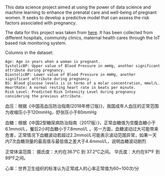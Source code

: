 This data science project aimed at using the power of data science and machine learning to enhance the prenatal care and well-being of pregnant women. It seeks to develop a predictive model that can assess the risk factors associated with pregnancy.

The data for this project was taken from [here](https://www.kaggle.com/datasets/csafrit2/maternal-health-risk-data). It has been collected from different hospitals, community clinics, maternal health cares through the IoT based risk monitoring system.

Columns in the dataset:

    Age: Age in years when a woman is pregnant.
    SystolicBP: Upper value of Blood Pressure in mmHg, another significant attribute during pregnancy.
    DiastolicBP: Lower value of Blood Pressure in mmHg, another significant attribute during pregnancy.
    BS: Blood glucose levels is in terms of a molar concentration, mmol/L.
    HeartRate: A normal resting heart rate in beats per minute.
    Risk Level: Predicted Risk Intensity Level during pregnancy considering the previous attribute.


血压：根据《中国高血压防治指南(2018年修订版)》，我国成年人血压的正常范围为收缩压小于120mmHg，舒张压小于80mmHg 


血糖：根据《中国2型糖尿病防治指南（2017版）》，正常血糖值为空腹血糖小于6.1mmol/L，餐后2小时血糖小于7.8mmol/L 
。另一方面，血糖波动过大可能带来危害，正常情况下血糖波动若超过2.2mmol/L可能表示波动范围异常，如果一天内7次血糖测量的最高值与最低值之差大于4.4mmol/L，说明血糖波动剧烈 


正常体温范围：
    摄氏度：大约在36.1°C 到 37.2°C之间。
    华氏度：大约在97°F 到 99°F之间。


心率：世界卫生组织的标准认为正常成人的心率正常值为60~100次/分 
